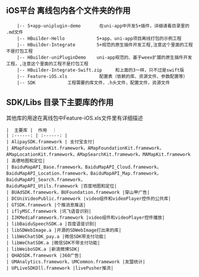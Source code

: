 ## iOS平台 离线包内各个文件夹的作用

~~~
    |-- 5+app-uniplugin-demo       在uni-app中开发5+插件，详细请看目录里的 .md文件
    |-- HBuilder-Hello            5+app、uni-app项目离线打包的示例工程
    |-- HBuilder-Integrate        5+规范的原生插件开发工程,注意这个里面的工程不是打包工程
    |-- HBuilder-uniPluginDemo    uni-app规范的、基于weex扩展的原生插件开发工程，,注意这个里面的工程不是打包工程
    |-- HBuilder-Integrate-Swift.zip     和上面的3一样，只不过是swift版
    |-- Feature-iOS.xls            配置表（依赖的库、资源文件、参数配置等）
    |-- SDK            工程需要的库文件，.h头文件，配置文件，资源文件
~~~

	
## SDK/Libs 目录下主要库的作用

  其他库的用途在离线包中Feature-iOS.xls文件里有详细描述
  
    |  主要库 |  作用  ｜
    | :------: | :------: |
    | AlipaySDK.framework | 支付宝支付|
    | AMapFoundationKit.framework，AMapFoundationKit.framework，
	AMapLocationKit.framework，AMapSearchKit.framework，MAMapKit.framework | 高德地图和定位|
    | BaiduMapAPI_Base.framework，BaiduMapAPI_Cloud.framework，
	BaiduMapAPI_Location.framework，BaiduMapAPI_Map.framework，BaiduMapAPI_Search.framework，
	BaiduMapAPI_Utils.framework |百度地图和定位|
    | BUAdSDK.framework，BUFoundation.framework |穿山甲广告|
    | DCUniVideoPublic.framework |video组件和videoPlayer控件的公共库|
    | GTSDK.framework |个推消息推送|
    | iflyMSC.framework |讯飞语音识别|
    | IJKMediaFramework.framework |video组件和videoPlayer控件播放|
    | libBaiduSpeechSDK.a |百度语音识别|
    | libSDWebImage.a |开源的SDWebImage打出来的库|
    | libWeChatSDK_pay.a |微信SDK带支付功能|
    | libWeChatSDK.a |微信SDK不带支付功能|
    | libWeiboSDK.a |新浪微博SDK|
    | QHADSDK.framework |360广告|
    | UMAnalytics.framework，UMCommon.framework |友盟统计|
    | UPLiveSDKDll.framework |livePusher推流|

